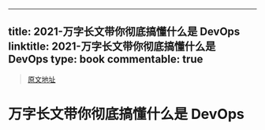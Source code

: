 
---
title: 2021-万字长文带你彻底搞懂什么是 DevOps
linktitle: 2021-万字长文带你彻底搞懂什么是 DevOps
type: book
commentable: true
---

> [原文地址](https://juejin.cn/post/6965860856311578637)

# 万字长文带你彻底搞懂什么是 DevOps

    
